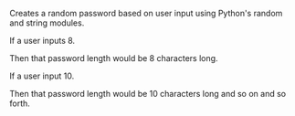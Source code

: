 Creates a random password based on user input using Python's random and string modules.

If a user inputs 8.

Then that password length would be 8 characters long.

If a user input 10.

Then that password length would be 10 characters long and so on and so forth.

